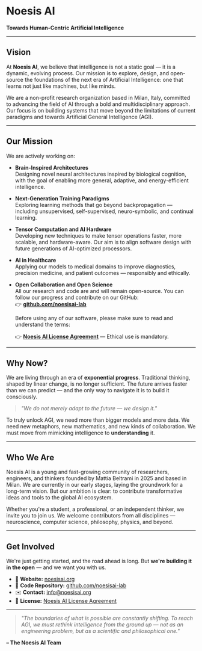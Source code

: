 # Noesis AI

**Towards Human-Centric Artificial Intelligence**

---

## Vision

At **Noesis AI**, we believe that intelligence is not a static goal — it is a dynamic, evolving process. Our mission is to explore, design, and open-source the foundations of the next era of Artificial Intelligence: one that learns not just like machines, but like minds.

We are a non-profit research organization based in Milan, Italy, committed to advancing the field of AI through a bold and multidisciplinary approach. Our focus is on building systems that move beyond the limitations of current paradigms and towards Artificial General Intelligence (AGI).

---

## Our Mission

We are actively working on:

- **Brain-Inspired Architectures**  
  Designing novel neural architectures inspired by biological cognition, with the goal of enabling more general, adaptive, and energy-efficient intelligence.

- **Next-Generation Training Paradigms**  
  Exploring learning methods that go beyond backpropagation — including unsupervised, self-supervised, neuro-symbolic, and continual learning.

- **Tensor Computation and AI Hardware**  
  Developing new techniques to make tensor operations faster, more scalable, and hardware-aware. Our aim is to align software design with future generations of AI-optimized processors.

- **AI in Healthcare**  
  Applying our models to medical domains to improve diagnostics, precision medicine, and patient outcomes — responsibly and ethically.

- **Open Collaboration and Open Science**  
  All our research and code are and will remain open-source. You can follow our progress and contribute on our GitHub:  
  👉 **[github.com/noesisai-lab](https://github.com/noesisai-lab)**

  Before using any of our software, please make sure to read and understand the terms:
  
  👉 **[Noesis AI License Agreement](https://github.com/noesisai-lab/.github/LICENSE)** — Ethical use is mandatory.

---

## Why Now?

We are living through an era of **exponential progress**. Traditional thinking, shaped by linear change, is no longer sufficient. The future arrives faster than we can predict — and the only way to navigate it is to build it consciously.

> *"We do not merely adapt to the future — we design it."*

To truly unlock AGI, we need more than bigger models and more data. We need new metaphors, new mathematics, and new kinds of collaboration. We must move from mimicking intelligence to **understanding** it.

---

## Who We Are

Noesis AI is a young and fast-growing community of researchers, engineers, and thinkers founded by Mattia Beltrami in 2025 and based in Milan. We are currently in our early stages, laying the groundwork for a long-term vision. But our ambition is clear: to contribute transformative ideas and tools to the global AI ecosystem.

Whether you're a student, a professional, or an independent thinker, we invite you to join us. We welcome contributors from all disciplines — neuroscience, computer science, philosophy, physics, and beyond.

---

## Get Involved

We're just getting started, and the road ahead is long. But **we're building it in the open** — and we want you with us.

- 🔗 **Website:** [noesisai.org](https://noesisai.org)
- 💾 **Code Repository:** [github.com/noesisai-lab](https://github.com/noesisai-lab)  
- ✉️ **Contact:** [info@noesisai.org](mailto:info@noesisai.org)
- 📜 **License:** [Noesis AI License Agreement](https://github.com/noesisai-lab/.github/LICENSE)

---

> *"The boundaries of what is possible are constantly shifting. To reach AGI, we must rethink intelligence from the ground up — not as an engineering problem, but as a scientific and philosophical one."*

**– The Noesis AI Team**